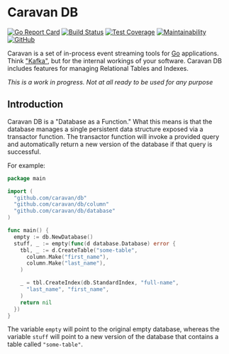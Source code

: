 # Caravan DB

[![Go Report Card](https://goreportcard.com/badge/github.com/caravan/db)](https://goreportcard.com/report/github.com/caravan/db) [![Build Status](https://travis-ci.com/caravan/db.svg?branch=main)](https://travis-ci.com/caravan/db) [![Test Coverage](https://api.codeclimate.com/v1/badges/6b5bfbfd0266530ed754/test_coverage)](https://codeclimate.com/github/caravan/db/test_coverage) [![Maintainability](https://api.codeclimate.com/v1/badges/6b5bfbfd0266530ed754/maintainability)](https://codeclimate.com/github/caravan/db/maintainability) [![GitHub](https://img.shields.io/github/license/caravan/db?cache=0)](https://github.com/caravan/db/blob/main/LICENSE.md)

Caravan is a set of in-process event streaming tools for [Go](https://golang.org/) applications. Think ["Kafka"](https://kafka.apache.org), but for the internal workings of your software. Caravan DB includes features for managing Relational Tables and Indexes.

_This is a work in progress. Not at all ready to be used for any purpose_

## Introduction

Caravan DB is a "Database as a Function." What this means is that the database manages a single persistent data structure exposed via a transactor function. The transactor function will invoke a provided query and automatically return a new version of the database if that query is successful.

For example:

```go
package main

import (
  "github.com/caravan/db"
  "github.com/caravan/db/column"
  "github.com/caravan/db/database"
)

func main() {
  empty := db.NewDatabase()
  stuff, _ := empty(func(d database.Database) error {
    tbl, _ := d.CreateTable("some-table",
      column.Make("first_name"),
      column.Make("last_name"),
    )

    _ = tbl.CreateIndex(db.StandardIndex, "full-name",
      "last_name", "first_name",
    )
    return nil
  })
}
```

The variable `empty` will point to the original  empty database, whereas the variable `stuff` will point to a new version of the database that contains a table called `"some-table"`.
